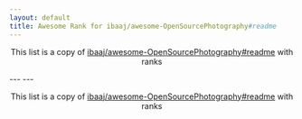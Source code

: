```yaml
---
layout: default
title: Awesome Rank for ibaaj/awesome-OpenSourcePhotography#readme
---
```


<p align="center">
	This list is a copy of <a href="https://github.com/ibaaj/awesome-OpenSourcePhotography#readme">ibaaj/awesome-OpenSourcePhotography#readme</a> with ranks
</p>
---
---
<p align="center">
	This list is a copy of <a href="https://github.com/ibaaj/awesome-OpenSourcePhotography#readme">ibaaj/awesome-OpenSourcePhotography#readme</a> with ranks
</p>
